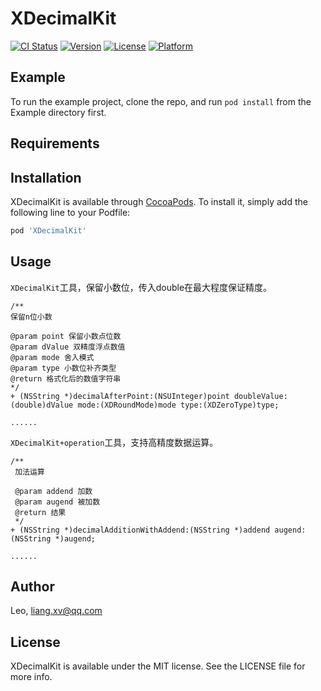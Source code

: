# XDecimalKit

[![CI Status](https://img.shields.io/travis/xuliang2015/XDecimalKit.svg?style=flat)](https://travis-ci.org/xuliang2015/XDecimalKit)
[![Version](https://img.shields.io/cocoapods/v/XDecimalKit.svg?style=flat)](https://cocoapods.org/pods/XDecimalKit)
[![License](https://img.shields.io/cocoapods/l/XDecimalKit.svg?style=flat)](https://cocoapods.org/pods/XDecimalKit)
[![Platform](https://img.shields.io/cocoapods/p/XDecimalKit.svg?style=flat)](https://cocoapods.org/pods/XDecimalKit)

## Example

To run the example project, clone the repo, and run `pod install` from the Example directory first.

## Requirements

## Installation

XDecimalKit is available through [CocoaPods](https://cocoapods.org). To install
it, simply add the following line to your Podfile:

```ruby
pod 'XDecimalKit'
```

## Usage

`XDecimalKit`工具，保留小数位，传入double在最大程度保证精度。

```
/**
保留n位小数

@param point 保留小数点位数
@param dValue 双精度浮点数值
@param mode 舍入模式
@param type 小数位补齐类型
@return 格式化后的数值字符串
*/
+ (NSString *)decimalAfterPoint:(NSUInteger)point doubleValue:(double)dValue mode:(XDRoundMode)mode type:(XDZeroType)type;

......
```

`XDecimalKit+operation`工具，支持高精度数据运算。

```
/**
 加法运算

 @param addend 加数
 @param augend 被加数
 @return 结果
 */
+ (NSString *)decimalAdditionWithAddend:(NSString *)addend augend:(NSString *)augend;

......
```

## Author

Leo, liang.xv@qq.com

## License

XDecimalKit is available under the MIT license. See the LICENSE file for more info.

